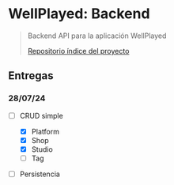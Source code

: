 # WellPlayed: Backend

> Backend API para la aplicación WellPlayed
>
> [Repositorio índice del proyecto](https://github.com/Maig0l/proyecto-dsw)

## Entregas

### 28/07/24

- [ ] CRUD simple

  - [x] Platform
  - [x] Shop
  - [x] Studio
  - [ ] Tag

- [ ] Persistencia

